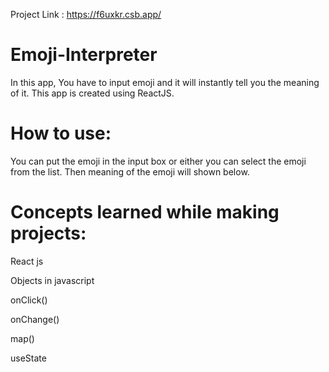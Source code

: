 Project Link : https://f6uxkr.csb.app/

# Emoji-Interpreter
In this app, You have to input emoji and it will instantly tell you the meaning of it. This app is created using ReactJS.

# How to use:
You can put the emoji in the input box or either you can select the emoji from the list. Then meaning of the emoji will shown below.

# Concepts learned while making projects:
React js

Objects in javascript

onClick()

onChange()

map()

useState
